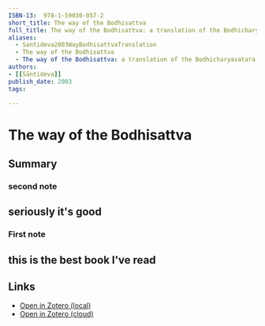 ```yaml
---
ISBN-13:  978-1-59030-057-2
short_title: The way of the Bodhisattva
full_title: The way of the Bodhisattva: a translation of the Bodhicharyavatara
aliases:
  - Santideva2003WayBodhisattvaTranslation
  - The way of the Bodhisattva
  - The way of the Bodhisattva: a translation of the Bodhicharyavatara
authors: 
- [[Śāntideva]]
publish_date: 2003
tags: 

---
```

# The way of the Bodhisattva
## Summary
### second note
seriously it's good
---
### First note
this is the best book I've read
 
---


## Links
- [Open in Zotero (local)](zotero://select/library/items/NLKYHXKS)
- [Open in Zotero (cloud)](http://zotero.org/users/8012208/items/NLKYHXKS)